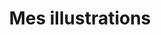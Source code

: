 ---
layout: home
title: 'Mes illustrations'
desc: |
  C'est pas Instagram, mais c'est tout comme! Tu trouveras ici l'ensemble de mes créations.

---